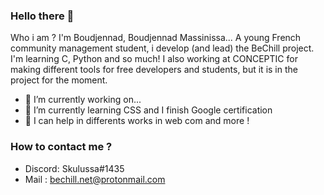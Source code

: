 ### Hello there 👋

Who i am ? I'm Boudjennad, Boudjennad Massinissa... 
A young French community management student, i develop (and lead) the BeChill project. I'm learning C, Python and so much! I also working at CONCEPTIC for making different tools for free developers and students, but it is in the project for the moment.

- 🔭 I’m currently working on...
- 🌱 I’m currently learning CSS and I finish Google certification 
- 🤔 I can help in differents works in web com and more ! 

### How to contact me ? 

- Discord: Skulussa#1435
- Mail : bechill.net@protonmail.com

